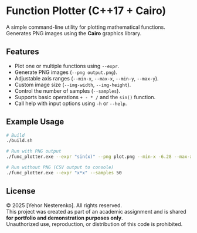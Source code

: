 # Function Plotter (C++17 + Cairo)

A simple command-line utility for plotting mathematical functions.  
Generates PNG images using the **Cairo** graphics library.

## Features

- Plot one or multiple functions using `--expr`.
- Generate PNG images (`--png output.png`).
- Adjustable axis ranges (`--min-x`, `--max-x`, `--min-y`, `--max-y`).
- Custom image size (`--img-width`, `--img-height`).
- Control the number of samples (`--samples`).
- Supports basic operations `+ - * /` and the `sin()` function.
- Call help with input options using `-h` or `--help`.

## Example Usage

```bash
# Build
./build.sh

# Run with PNG output
./func_plotter.exe --expr "sin(x)" --png plot.png --min-x -6.28 --max-x 6.28

# Run without PNG (CSV output to console)
./func_plotter.exe --expr "x*x" --samples 50
```
## License

© 2025 [Yehor Nesterenko]. All rights reserved.  
This project was created as part of an academic assignment and is shared **for portfolio and demonstration purposes only**.  
Unauthorized use, reproduction, or distribution of this code is prohibited.
